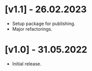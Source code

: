 # [v1.1] - 26.02.2023

- Setup package for publishing.
- Major refactorings.

# [v1.0] - 31.05.2022

- Initial release.